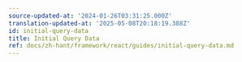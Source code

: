 ```yaml
---
source-updated-at: '2024-01-26T03:31:25.000Z'
translation-updated-at: '2025-05-08T20:18:19.388Z'
id: initial-query-data
title: Initial Query Data
ref: docs/zh-hant/framework/react/guides/initial-query-data.md
---
```


[//]: # 'Materials'
[//]: # 'Materials'
